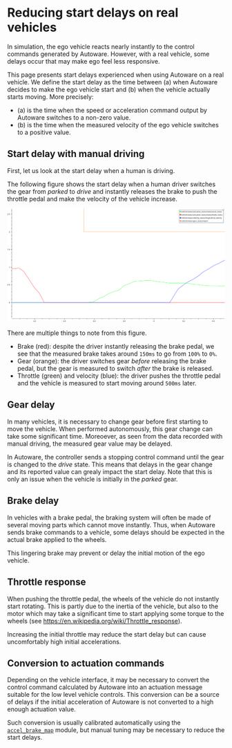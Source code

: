 # Reducing start delays on real vehicles

In simulation, the ego vehicle reacts nearly instantly to the control commands generated by Autoware.
However, with a real vehicle, some delays occur that may make ego feel less responsive.

This page presents start delays experienced when using Autoware on a real vehicle.
We define the start delay as the time between
(a) when Autoware decides to make the ego vehicle start and
(b) when the vehicle actually starts moving.
More precisely:
- (a) is the time when the speed or acceleration command output by Autoware switches to a non-zero value.
- (b) is the time when the measured velocity of the ego vehicle switches to a positive value.

## Start delay with manual driving

First, let us look at the start delay when a human is driving.

The following figure shows the start delay when a human driver switches the gear
from _parked_ to _drive_ and instantly releases the brake to push the throttle pedal and make the velocity of the vehicle increase.

![Manual driving delays](./images/start-delays/manual_driving.png)

There are multiple things to note from this figure.
- Brake (red): despite the driver instantly releasing the brake pedal,
we see that the measured brake takes around `150ms` to go from `100%` to `0%`.
- Gear (orange): the driver switches gear _before_ releasing the brake pedal, but the gear is measured to switch _after_
the brake is released.
- Throttle (green) and velocity (blue): the driver pushes the throttle pedal and the vehicle is measured to start moving around `500ms` later.

## Gear delay

In many vehicles, it is necessary to change gear before first starting to move the vehicle.
When performed autonomously, this gear change can take some significant time.
Moreoever, as seen from the data recorded with manual driving, the measured gear value may be delayed.

In Autoware, the controller sends a stopping control command until the gear is changed to the _drive_ state.
This means that delays in the gear change and its reported value can grealy impact the start delay.
Note that this is only an issue when the vehicle is initially in the _parked_ gear.

## Brake delay

In vehicles with a brake pedal,
the braking system will often be made of several moving parts which cannot move instantly.
Thus, when Autoware sends brake commands to a vehicle,
some delays should be expected in the actual brake applied to the wheels.

This lingering brake may prevent or delay the initial motion of the ego vehicle.

## Throttle response

When pushing the throttle pedal, the wheels of the vehicle do not instantly start rotating.
This is partly due to the inertia of the vehicle,
but also to the motor which may take a significant time to start applying
some torque to the wheels (see https://en.wikipedia.org/wiki/Throttle_response).

Increasing the initial throttle may reduce the start delay but can cause uncomfortably high initial accelerations.

## Conversion to actuation commands

Depending on the vehicle interface, it may be necessary to convert the control command calculated by Autoware into
an actuation message suitable for the low level vehicle controls.
This conversion can be a source of delays if the initial acceleration of Autoware is not converted to a high enough actuation value.

Such conversion is usually calibrated automatically using the
[`accel_brake_map`](https://autowarefoundation.github.io/autoware.universe/main/vehicle/accel_brake_map_calibrator/accel_brake_map_calibrator/) module,
but manual tuning may be necessary to reduce the start delays.